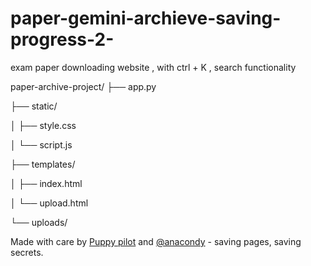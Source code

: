 # paper-gemini-archieve-saving-progress-2-
exam paper downloading website , with ctrl + K , search functionality 

paper-archive-project/
├── app.py

├── static/

│   ├── style.css

│   └── script.js

├── templates/

│   ├── index.html

│   └── upload.html

└── uploads/


Made with care by [Puppy pilot](https://github.com/copilot) and [@anacondy](https://github.com/anacondy) - saving pages, saving secrets.
